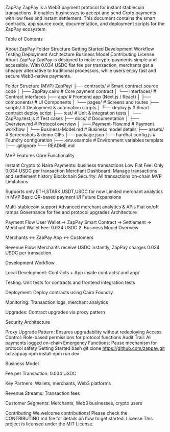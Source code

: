 ZapPay ZapPay is a Web3 payment protocol for instant stablecoin transactions. It enables businesses to accept and send Crpto payments with low fees and instant settlement. This document contains the smart contracts, app source code, documentation, and deployment scripts for the ZapPay ecosystem.

Table of Contents

About ZapPay
Folder Structure
Getting Started
Development Workflow
Testing
Deployment
Architecture
Business Model
Contributing
License
About ZapPay ZapPay is designed to make crypto payments simple and accessible. With 0.034 USDC flat fee per transaction, merchants get a cheaper alternative to traditional processors, while users enjoy fast and secure Web3-native payments.

Folder Structure (MVP) ZapPay/ ├── contracts/ # Smart contract source code │ ├── ZapPay.cairo # Core payment contract │ └── interfaces/ # Contract interfaces ├── app/ # Frontend app (Next.js / React) │ ├── components/ # UI Components │ └── pages/ # Screens and routes ├── scripts/ # Deployment & automation scripts │ └── deploy.js # Smart contract deploy script ├── test/ # Unit & integration tests │ └── ZapPay.test.js # Test cases ├── docs/ # Documentation │ ├── Overview.md # Protocol overview │ ├── Payment-Flow.md # Payment workflow │ └── Business-Model.md # Business model details ├── assets/ # Screenshots & demo GIFs ├── package.json ├── hardhat.config.js # Foundry configuration ├── .env.example # Environment variables template ├── .gitignore └── README.md

MVP Features Core Functionality

Instant Crypto to Naira Payments: business transactions
Low Flat Fee: Only 0.034 USDC per transaction
Merchant Dashboard: Manage transactions and settlement history
Blockchain Security: All transactions on-chain
MVP Limitations

Supports only ETH,STARK,USDT,USDC for now
Limited merchant analytics in MVP
Basic QR-based payment UI
Future Expansions

Multi-stablecoin support
Advanced merchant analytics & APIs
Fiat on/off ramps
Governance for fee and protocol upgrades
Architecture

Payment Flow User Wallet → ZapPay Smart Contract → Settlement → Merchant Wallet
Fee: 0.034 USDC 2. Business Model Overview

Merchants ↔ ZapPay App ↔ Customers

Revenue Flow: Merchants receive USDC instantly, ZapPay charges 0.034 USDC per transaction.

Development Workflow

Local Development: Contracts + App inside contracts/ and app/

Testing: Unit tests for contracts and frontend integration tests

Deployment: Deploy contracts using Cairo Foundry

Monitoring: Transaction logs, merchant analytics

Upgrades: Contract upgrades via proxy pattern

Security Architecture

Proxy Upgrade Pattern: Ensures upgradability without redeploying
Access Control: Role-based permissions for protocol functions
Audit Trail: All payments logged on-chain
Emergency Functions: Pause mechanism for protocol safety
Getting Started bash git clone https://github.com/zappay.git cd zappay npm install npm run dev

Business Model

Fee per Transaction: 0.034 USDC

Key Partners: Wallets, merchants, Web3 platforms

Revenue Streams: Transaction fees

Customer Segments: Merchants, Web3 businesses, crypto users

Contributing We welcome contributions! Please check the CONTRIBUTING.md file for details on how to get started. License This project is licensed under the MIT License.
